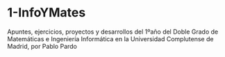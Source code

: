 # 1-InfoYMates

Apuntes, ejercicios, proyectos y desarrollos del 1ºaño del Doble Grado de Matemáticas e Ingeniería Informática en la Universidad Complutense de Madrid, por Pablo Pardo
